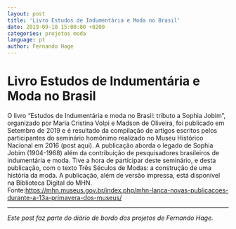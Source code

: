 ```yaml
---
layout: post
title: 'Livro Estudos de Indumentária e Moda no Brasil'
date: 2019-09-10 15:00:00 +0200
categories: projetos moda
language: pt
author: Fernando Hage
---
```


# Livro Estudos de Indumentária e Moda no Brasil

O livro “Estudos de Indumentária e moda no Brasil: tributo a Sophia Jobim”, organizado por Maria Cristina Volpi e Madson de Oliveira, foi publicado em Setembro de 2019 e é resultado da compilação de artigos escritos pelos participantes do seminário homônimo realizado no Museu Histórico Nacional em 2016 (post aqui). A publicação aborda o legado de Sophia Jobim (1904-1968) além da contribuição de pesquisadores brasileiros de indumentária e moda. Tive a hora de participar deste seminário, e desta publicação, com o texto ​Três Séculos de Modas: a construção de uma história da moda. A publicação, além de versão impressa, está disponível na Biblioteca Digital do MHN.​Fonte:https://mhn.museus.gov.br/index.php/mhn-lanca-novas-publicacoes-durante-a-13a-primavera-dos-museus/

---

*Este post faz parte do diário de bordo dos projetos de Fernando Hage.*